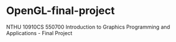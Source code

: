 # OpenGL-final-project
NTHU 10910CS 550700 Introduction to Graphics Programming and Applications - Final Project

